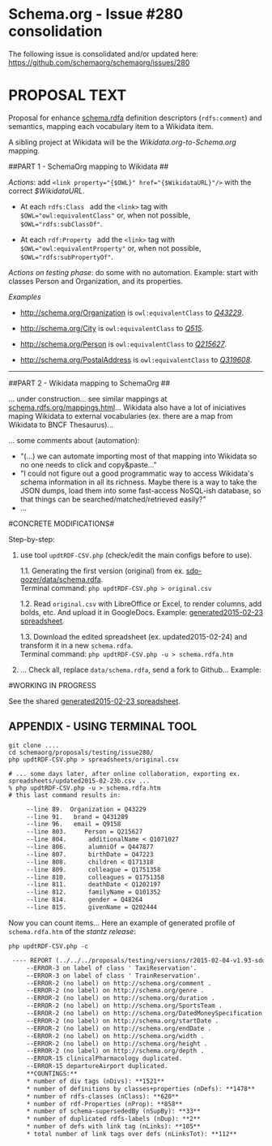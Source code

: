 Schema.org -  Issue #280 consolidation
======================================

The following issue is consolidated and/or updated here:
https://github.com/schemaorg/schemaorg/issues/280

PROPOSAL TEXT
=============

Proposal for enhance [schema.rdfa](http://schema.org/docs/schema_org_rdfa.html) definition descriptors (`rdfs:comment`) and semantics, mapping each vocabulary item to a Wikidata item. 

A sibling project at Wikidata will be the *Wikidata.org-to-Schema.org* mapping.

##PART 1 - SchemaOrg  mapping to Wikidata ##

*Actions*: add `<link property="{$OWL}" href="{$WikidataURL}"/>` with the correct *$WikidataURL*.   

   * At  each `rdfs:Class ` add the `<link>` tag with  `$OWL="owl:equivalentClass"` or, when not possible, `$OWL="rdfs:subClassOf"`.

   * At  each `rdf:Property ` add the `<link>` tag with  `$OWL="owl:equivalentProperty"` or, when not possible, `$OWL="rdfs:subPropertyOf"`.

*Actions on testing phase*:  do some with no automation. Example: start with classes Person and Organization, and its properties.

*Examples*

* http://schema.org/Organization  is `owl:equivalentClass`  to *[Q43229](https://www.wikidata.org/wiki/Q43229)*.

* http://schema.org/City is `owl:equivalentClass`  to  *[Q515](https://www.wikidata.org/wiki/Q515)*.

* http://schema.org/Person is `owl:equivalentClass`  to *[Q215627](https://www.wikidata.org/wiki/Q215627)*.

* http://schema.org/PostalAddress is `owl:equivalentClass`  to  *[Q319608](https://www.wikidata.org/wiki/Q319608)*.

-------------

##PART 2 -  Wikidata mapping to SchemaOrg ##

... under construction... see similar mappings at  [schema.rdfs.org/mappings.html](http://schema.rdfs.org/mappings.html)...  Wikidata also have a lot of iniciatives maping Wikidata to external vocabularies (ex. there are a map from Wikidata to BNCF Thesaurus)...

... some comments about (automation):
* "(...) we can automate importing most of that mapping into Wikidata so no one needs to click and copy&paste..."
* "I could not figure out a good programmatic way to access Wikidata's schema information in all its richness. Maybe there is a way to take the JSON dumps, load them into some fast-access NoSQL-ish database, so that things can be searched/matched/retrieved easily?"
* ...

#CONCRETE MODIFICATIONS#

Step-by-step:

 1. use tool `updtRDF-CSV.php` (check/edit the main configs before to use).

    1.1. Generating the first version (original) from ex. [sdo-gozer/data/schema.rdfa](https://github.com/schemaorg/schemaorg/blob/sdo-gozer/data/schema.rdfa). <br/>Terminal command: `php updtRDF-CSV.php > original.csv`

    1.2. Read `original.csv` with LibreOffice or Excel, to render columns, add bolds, etc.  And upload it in  GoogleDocs. Example: [generated2015-02-23 spreadsheet](https://docs.google.com/spreadsheets/d/1KeTSrVjSHRfVRwSgg6-LN0pu6nVre7cspUrkf_gfMm8/).

    1.3. Download the edited spreadsheet (ex. updated2015-02-24) and transform it in a new `schema.rdfa`.  <br/>Terminal command: `php updtRDF-CSV.php -u > schema.rdfa.htm`

 2. ... Check all, replace `data/schema.rdfa`, send a fork to Github... Example: 

#WORKING IN PROGRESS

See the shared [generated2015-02-23 spreadsheet](https://docs.google.com/spreadsheets/d/1KeTSrVjSHRfVRwSgg6-LN0pu6nVre7cspUrkf_gfMm8/).

## APPENDIX - USING TERMINAL TOOL 

```shell
git clone ....
cd schemaorg/proposals/testing/issue280/
php updtRDF-CSV.php > spreadsheets/original.csv

# ... some days later, after online collaboration, exporting ex. spreadsheets/updated2015-02-23b.csv ...
% php updtRDF-CSV.php -u > schema.rdfa.htm
# this last command results in:
```
```txt
	 --line 89.	 Organization = Q43229
	 --line 91.	  brand = Q431289
	 --line 96.	  email = Q9158
	 --line 803.	 Person = Q215627
	 --line 804.	  additionalName < Q1071027
	 --line 806.	  alumniOf = Q447877
	 --line 807.	  birthDate = Q47223
	 --line 808.	  children < Q171318
	 --line 809.	  colleague = Q1751358
	 --line 810.	  colleagues = Q1751358
	 --line 811.	  deathDate < Q1202197
	 --line 812.	  familyName = Q101352
	 --line 814.	  gender = Q48264
	 --line 815.	  givenName = Q202444
```

Now you can count items... Here an example of generated profile of `schema.rdfa.htm` of the *stantz release*:
```shell
php updtRDF-CSV.php -c
```
```txt
 ---- REPORT (../../../proposals/testing/versions/r2015-02-04-v1.93-sdoStantz.schema.rdfa.htm)... ----
	 --ERROR-3 on label of class ' TaxiReservation'.
	 --ERROR-3 on label of class ' TrainReservation'.
	 --ERROR-2 (no label) on http://schema.org/comment .
	 --ERROR-2 (no label) on http://schema.org/genre .
	 --ERROR-2 (no label) on http://schema.org/duration .
	 --ERROR-2 (no label) on http://schema.org/SportsTeam .
	 --ERROR-2 (no label) on http://schema.org/DatedMoneySpecification .
	 --ERROR-2 (no label) on http://schema.org/startDate .
	 --ERROR-2 (no label) on http://schema.org/endDate .
	 --ERROR-2 (no label) on http://schema.org/width .
	 --ERROR-2 (no label) on http://schema.org/height .
	 --ERROR-2 (no label) on http://schema.org/depth .
	 --ERROR-15 clinicalPharmacology duplicated.
	 --ERROR-15 departureAirport duplicated.
	 **COUNTINGS:**
	 * number of div tags (nDivs): **1521**
	 * number of definitions by classes+properties (nDefs): **1478**
	 * number of rdfs-classes (nClass): **620**
	 * number of rdf-Properties (nProp): **858**
	 * number of schema-supersededBy (nSupBy): **33**
	 * number of duplicated rdfs-labels (nDup): **2**
	 * number of defs with link tag (nLinks): **105**
	 * total number of link tags over defs (nLinksTot): **112**
```

